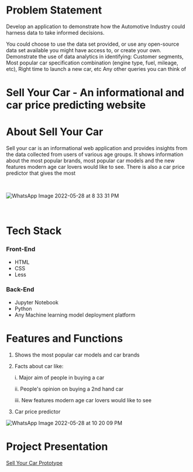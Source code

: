 # Problem Statement
Develop an application to demonstrate how the Automotive Industry could harness data to take informed decisions.

You could choose to use the data set provided, or use any open-source data set available you might have access to, or create your own.
Demonstrate the use of data analytics in identifying:
Customer segments, Most popular car specification combination (engine type, fuel, mileage, etc), Right time to launch a new car, etc
Any other queries you can think of



# Sell Your Car - An informational and car price predicting website 


# About Sell Your Car
Sell your car is an informational web application and provides insights from the data collected from users of various age groups. It shows information about the most popular brands, most popular car models and the new features modern age car lovers would like to see. There is also a car price predictor that gives the most 


<br/>

![WhatsApp Image 2022-05-28 at 8 33 31 PM](https://user-images.githubusercontent.com/83531350/170831089-dafd4a1e-c25a-422d-b356-3c3234429920.jpeg)


<br/>


# Tech Stack

### Front-End
* HTML
* CSS
* Less

### Back-End
* Jupyter Notebook
* Python
* Any Machine learning model deployment platform 

# Features and Functions 
1. Shows the most popular car models and car brands
2. Facts about car like: 

    i. Major aim of people in buying a car
    
    ii. People's opinion on buying a 2nd hand car
    
    iii. New features modern age car lovers would like to see
    
3. Car price predictor 



![WhatsApp Image 2022-05-28 at 10 20 09 PM](https://user-images.githubusercontent.com/83531350/170834960-e77caa65-f1a7-4461-acb0-5cc524ecb361.jpeg)


# Project Presentation
[Sell Your Car Prototype](https://docs.google.com/presentation/d/1e0FH34i4g9WKOGFZ62buDsiQxjyeN_CCC4rMH0NpCH8/edit?usp=sharing)
